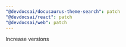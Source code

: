 ```yaml
---
"@devdocsai/docusaurus-theme-search": patch
"@devdocsai/react": patch
"@devdocsai/web": patch
---
```


Increase versions
